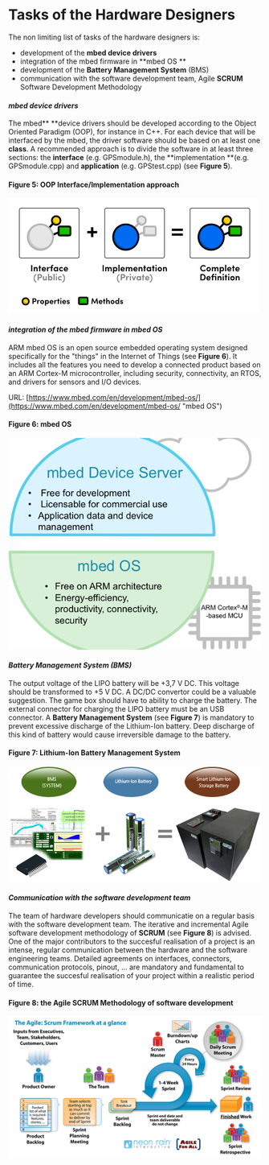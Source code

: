 # Tasks of the Hardware Designers

The non limiting list of tasks of the hardware designers is:

* development of the **mbed device drivers**
* integration of the mbed firmware in **mbed OS **
* development of the **Battery Management System** \(BMS\)
* communication with the software development team, Agile **SCRUM** Software Development Methodology

#### _mbed device drivers_

The mbed** **device drivers should be developed according to the Object Oriented Paradigm \(OOP\), for instance in C++. For each device that will be interfaced by the mbed, the driver software should be based on at least one **class**. A recommended approach is to divide the software in at least three sections: the **interface** \(e.g. GPSmodule.h\), the **implementation **\(e.g. GPSmodule.cpp\) and **application** \(e.g. GPStest.cpp\) \(see **Figure 5**\).

#### Figure 5: OOP Interface/Implementation approach

![](/assets/OOP.png)

#### _integration of the mbed firmware in mbed OS_

ARM mbed OS is an open source embedded operating system designed specifically for the "things" in the Internet of Things \(see **Figure 6**\). It includes all the features you need to develop a connected product based on an ARM Cortex-M microcontroller, including security, connectivity, an RTOS, and drivers for sensors and I/O devices.

URL: [https://www.mbed.com/en/development/mbed-os/](https://www.mbed.com/en/development/mbed-os/ "mbed OS") 

#### Figure 6: mbed OS

![](/assets/mbed_os_server.png)

#### _**Battery Management System \(BMS\)**_

The output voltage of the LIPO battery will be +3,7 V DC. This voltage should be transformed to +5 V DC. A DC/DC convertor could be a valuable suggestion. The game box should have to ability to charge the battery. The external connector for charging the LIPO battery must be an USB connector. A **Battery Management System** \(see **Figure 7**\) is mandatory to prevent excessive discharge of the Lithium-Ion battery. Deep discharge of this kind of battery would cause irreversible damage to the battery.

#### Figure 7: Lithium-Ion Battery Management System

![](/assets/BMS2.jpg)

#### _**Communication with the software development team**_

The team of hardware developers should communicatie on a regular basis with the software development team. The iterative and incremental Agile software development methodology of **SCRUM** \(see **Figure 8**\) is advised. One of the major contributors to the succesful realisation of  a project is an intense, regular communication between the hardware and the software engineering teams. Detailed agreements on interfaces, connectors, communication protocols, pinout, ... are mandatory and fundamental to guarantee the succesful realisation of your project within a realistic period of time.

#### Figure 8: the Agile SCRUM Methodology of software development

![](/assets/SCRUM.jpg)


